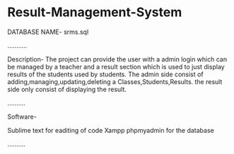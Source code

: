 # Result-Management-System

DATABASE NAME- srms.sql

...........

Description- 
	The project can provide the user with a admin login which can be managed by a teacher and a result section
	which is used to just display results of the students used by students.
	The admin side consist of adding,managing,updating,deleting a Classes,Students,Results.
	the result side only consist of displaying the result.

..........	


Software-

Sublime text for eaditing of code
Xampp phpmyadmin for the database


..........


  
